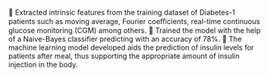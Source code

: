 
	Extracted intrinsic features from the training dataset of Diabetes-1 patients such as moving average, Fourier coeﬃcients, real-time continuous glucose monitoring (CGM) among others.
	Trained the model with the help of a Naive-Bayes classifier predicting with an accuracy of 78%.
	The machine learning model developed aids the prediction of insulin levels for patients after meal, thus supporting the appropriate amount of insulin injection in the body.
